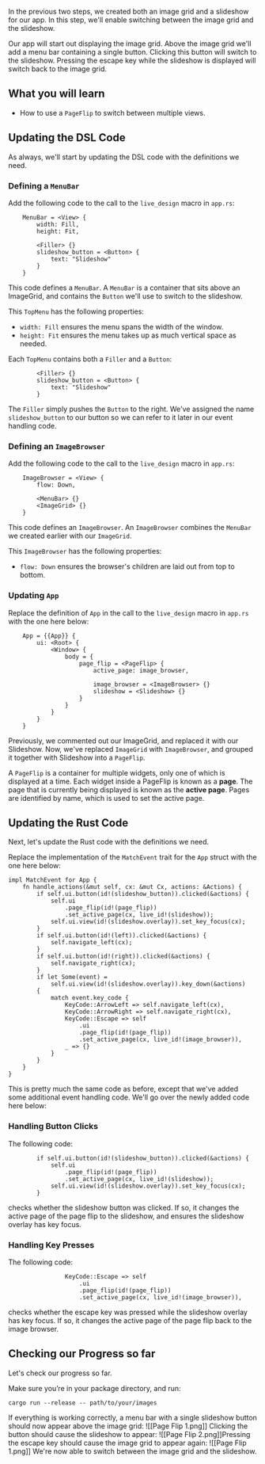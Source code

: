 In the previous two steps, we created both an image grid and a slideshow for our app. In this step, we'll enable switching between the image grid and the slideshow.

Our app will start out displaying the image grid. Above the image grid we'll add a menu bar containing a single button. Clicking this button will switch to the slideshow. Pressing the escape key while the slideshow is displayed will switch back to the image grid.
## What you will learn
- How to use a `PageFlip` to switch between multiple views.
## Updating the DSL Code
As always, we'll start by updating the DSL code with the definitions we need.
### Defining a `MenuBar`
Add the following code to the call to the `live_design` macro in `app.rs`:
```
    MenuBar = <View> {
        width: Fill,
        height: Fit,

        <Filler> {}
        slideshow_button = <Button> {
            text: "Slideshow"
        }
    }
```

This code defines a `MenuBar`. A `MenuBar` is a container that sits above an ImageGrid, and contains the `Button` we'll use to switch to the slideshow.

This `TopMenu` has the following properties:
- `width: Fill` ensures the menu spans the width of the window.
- `height: Fit` ensures the menu takes up as much vertical space as needed.

Each `TopMenu` contains both a `Filler` and a `Button`:
```
        <Filler> {}
        slideshow_button = <Button> {
            text: "Slideshow"
        }
```

The `Filler` simply pushes the `Button` to the right. We've assigned the name `slideshow_button` to our button so we can refer to it later in our event handling code.
### Defining an `ImageBrowser`
Add the following code to the call to the `live_design` macro in `app.rs`:
```
    ImageBrowser = <View> {
        flow: Down,

        <MenuBar> {}
        <ImageGrid> {}
    }
```

This code defines an `ImageBrowser`. An `ImageBrowser` combines the `MenuBar` we created earlier with our `ImageGrid`.

This `ImageBrowser` has the following properties:
- `flow: Down` ensures the browser's children are laid out from top to bottom.
### Updating `App`
Replace the definition of `App` in the call to the `live_design` macro in `app.rs` with the one here below:
```
    App = {{App}} {
        ui: <Root> {
            <Window> {
                body = {
                    page_flip = <PageFlip> {
                        active_page: image_browser,

                        image_browser = <ImageBrowser> {}
                        slideshow = <Slideshow> {}
                    }
                }
            }
        }
    }
```

Previously, we commented out our ImageGrid, and replaced it with our Slideshow. Now, we've replaced `ImageGrid` with `ImageBrowser`, and grouped it together with Slideshow into a `PageFlip`.

A `PageFlip` is a container for multiple widgets, only one of which is displayed at a time. Each widget inside a PageFlip is known as a **page**. The page that is currently being displayed is known as the **active page**. Pages are identified by name, which is used to set the active page.
## Updating the Rust Code
Next, let's update the Rust code with the definitions we need.

Replace the implementation of the `MatchEvent` trait for the `App` struct with the one here below:
```
impl MatchEvent for App {
    fn handle_actions(&mut self, cx: &mut Cx, actions: &Actions) {
        if self.ui.button(id!(slideshow_button)).clicked(&actions) {
            self.ui
                .page_flip(id!(page_flip))
                .set_active_page(cx, live_id!(slideshow));
            self.ui.view(id!(slideshow.overlay)).set_key_focus(cx);
        }
        if self.ui.button(id!(left)).clicked(&actions) {
            self.navigate_left(cx);
        }
        if self.ui.button(id!(right)).clicked(&actions) {
            self.navigate_right(cx);
        }
        if let Some(event) =
            self.ui.view(id!(slideshow.overlay)).key_down(&actions)
        {
            match event.key_code {
                KeyCode::ArrowLeft => self.navigate_left(cx),
                KeyCode::ArrowRight => self.navigate_right(cx),
                KeyCode::Escape => self
                    .ui
                    .page_flip(id!(page_flip))
                    .set_active_page(cx, live_id!(image_browser)),
                _ => {}
            }
        }
    }
}
```

This is pretty much the same code as before, except that we've added some additional event handling code. We'll go over the newly added code here below:
### Handling Button Clicks
The following code:
```
        if self.ui.button(id!(slideshow_button)).clicked(&actions) {
            self.ui
                .page_flip(id!(page_flip))
                .set_active_page(cx, live_id!(slideshow));
            self.ui.view(id!(slideshow.overlay)).set_key_focus(cx);
        }
```

checks whether the slideshow button was clicked. If so, it changes the active page of the page flip to the slideshow, and ensures the slideshow overlay has key focus. 
### Handling Key Presses
The following code:
```
                KeyCode::Escape => self
                    .ui
                    .page_flip(id!(page_flip))
                    .set_active_page(cx, live_id!(image_browser)),
```

checks whether the escape key was pressed while the slideshow overlay has key focus. If so, it changes the active page of the page flip back to the image browser.
## Checking our Progress so far
Let's check our progress so far.

Make sure you’re in your package directory, and run:
```
cargo run --release -- path/to/your/images
```

If everything is working correctly, a menu bar with a single slideshow button should now appear above the image grid:
![[Page Flip 1.png]]
Clicking the button should cause the slideshow to appear:
![[Page Flip 2.png]]Pressing the escape key should cause the image grid to appear again:
![[Page Flip 1.png]]
We're now able to switch between the image grid and the slideshow.